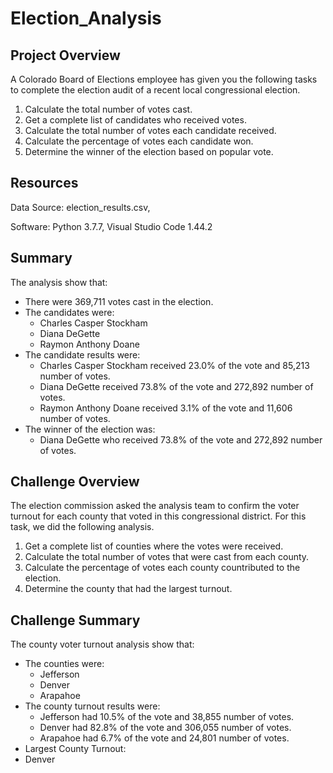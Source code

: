# Election_Analysis
## Project Overview
A Colorado Board of Elections employee has given you the following tasks to complete the election audit of a recent local congressional election.

1. Calculate the total number of votes cast.
2. Get a complete list of candidates who received votes.
3. Calculate the total number of votes each candidate received.
4. Calculate the percentage of votes each candidate won.
5. Determine the winner of the election based on popular vote.

## Resources
Data Source: election_results.csv,

Software: Python 3.7.7, 
Visual Studio Code 1.44.2

## Summary
The analysis show that:
- There were 369,711 votes cast in the election.
- The candidates were:
  - Charles Casper Stockham
  - Diana DeGette
  - Raymon Anthony Doane
- The candidate results were:
  - Charles Casper Stockham received 23.0% of the vote and 85,213 number of votes. 
  - Diana DeGette received 73.8% of the vote and 272,892 number of votes.
  - Raymon Anthony Doane received 3.1% of the vote and 11,606 number of votes.
- The winner of the election was:
  - Diana DeGette who received 73.8% of the vote and 272,892 number of votes.

## Challenge Overview
The election commission asked the analysis team to confirm the voter turnout for each county that voted in this congressional district. For this task, we did the following analysis.

1. Get a complete list of counties where the votes were received.
2. Calculate the total number of votes that were cast from each county.
3. Calculate the percentage of votes each county countributed to the election.
4. Determine the county that had the largest turnout.

## Challenge Summary
The county voter turnout analysis show that:
- The counties were:
  - Jefferson
  - Denver
  - Arapahoe
- The county turnout results were:
  - Jefferson had 10.5% of the vote and 38,855 number of votes.
  - Denver had 82.8% of the vote and 306,055 number of votes.
  - Arapahoe had 6.7% of the vote and 24,801 number of votes.
 - Largest County Turnout:
  - Denver
